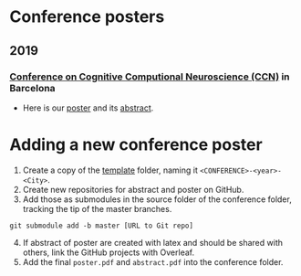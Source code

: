 # Conference posters
## 2019
### [Conference on Cognitive Computional Neuroscience (CCN)](https://ccneuro.org/2019/) in Barcelona
- Here is our [poster](CCN-2019-Barcelona/poster.pdf) and its [abstract](CCN-2019-Barcelona/abstract.pdf).


# Adding a new conference poster
1. Create a copy of the [template](template) folder, naming it `<CONFERENCE>-<year>-<City>`.
2. Create new repositories for abstract and poster on GitHub.
3. Add those as submodules in the source folder of the conference folder,
   tracking the tip of the master branches.
```
git submodule add -b master [URL to Git repo]
```
4. If abstract of poster are created with latex and should be shared with
   others, link the GitHub projects with Overleaf.
5. Add the final `poster.pdf` and `abstract.pdf` into the conference folder.
